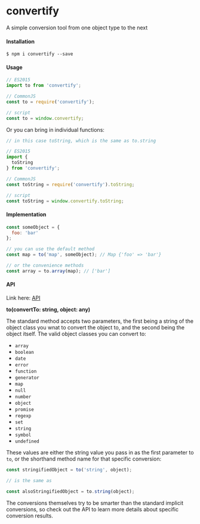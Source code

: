 # convertify

A simple conversion tool from one object type to the next

#### Installation

```
$ npm i convertify --save
```

#### Usage

```javascript
// ES2015
import to from 'convertify';

// CommonJS
const to = require('convertify');

// script
const to = window.convertify;
```

Or you can bring in individual functions:
```javascript
// in this case toString, which is the same as to.string

// ES2015
import {
  toString
} from 'convertify';

// CommonJS
const toString = require('convertify').toString;

// script
const toString = window.convertify.toString;
```

#### Implementation

```javascript
const someObject = {
  foo: 'bar'
};

// you can use the default method
const map = to('map', someObject); // Map {'foo' => 'bar'}

// or the convenience methods
const array = to.array(map); // ['bar']
```

#### API

Link here: [API](API.md)

**to(convertTo: string, object: any)**

The standard method accepts two parameters, the first being a string of the object class you wnat to convert the object to, and the second being the object itself. The valid object classes you can convert to:
* `array`
* `boolean`
* `date`
* `error`
* `function`
* `generator`
* `map`
* `null`
* `number`
* `object`
* `promise`
* `regexp`
* `set`
* `string`
* `symbol`
* `undefined`

These values are either the string value you pass in as the first parameter to `to`, or the shorthand method name for that specific conversion:

```javascript
const stringifiedObject = to('string', object);

// is the same as

const alsoStringifiedObject = to.string(object);
```

The conversions themselves try to be smarter than the standard implicit conversions, so check out the API to learn more details about specific conversion results.
